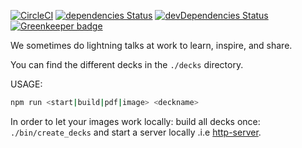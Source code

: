 
[![CircleCI](https://circleci.com/gh/farbenmeer/ausguck.svg?style=svg)](https://circleci.com/gh/farbenmeer/ausguck)
[![dependencies Status](https://david-dm.org/greenkeeperio/greenkeeper-lockfile/master/status.svg)](https://david-dm.org/greenkeeperio/greenkeeper-lockfile/master)
[![devDependencies Status](https://david-dm.org/farbenmeer/ausguck/dev-status.svg)](https://david-dm.org/farbenmeer/ausguck?type=dev)
[![Greenkeeper badge](https://badges.greenkeeper.io/farbenmeer/ausguck.svg)](https://greenkeeper.io/)

We sometimes do lightning talks at work to learn, inspire, and share.

You can find the different decks in the `./decks` directory.

USAGE:
```sh
npm run <start|build|pdf|image> <deckname>
```

In order to let your images work locally: build all decks once: `./bin/create_decks` and start a server locally .i.e [http-server](https://www.npmjs.com/package/http-server).
